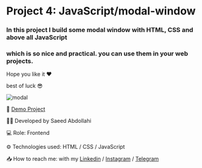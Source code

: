 # Project 4: JavaScript/modal-window

### In this project I build some modal window with HTML, CSS and above all JavaScript
### which is so nice and practical. you can use them in your web projects.

Hope you like it ❤

best of luck 😎


![modal](https://github.com/saeeddev-ir/modal-window/assets/105293554/bc1b7f93-e31e-47fe-ac67-0eea30d97e4f)


🔗 [Demo Project](https://saeeddev-ir.github.io/modal-window/)

👨‍💻 Developed by Saeed Abdollahi

💻 Role: Frontend

⚙ Technologies used: HTML / CSS / JavaScript

📥 How to reach me: with my [Linkedin](https://www.linkedin.com/in/saeeddev-ir) / [Instagram](https://instagram.com/saeeddev_ir) / [Telegram](https://t.me/saeeddev_ir)


